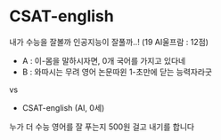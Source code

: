 # CSAT-english
내가 수능을 잘볼까 인공지능이 잘풀까..! (19 AI울프람 : 12점)

- A : 이-몸을 말하시자면, 0개 국어를 가지고 있다네
- B : 와따시는 무려 영어 논문따윈 1-초만에 닫는 능력자라굿

vs

- CSAT-english (AI, 0세)

누가 더 수능 영어를 잘 푸는지 500원 걸고 내기를 합니다

